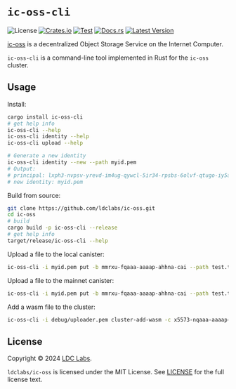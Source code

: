 # `ic-oss-cli`
![License](https://img.shields.io/crates/l/ic-oss-cli.svg)
[![Crates.io](https://img.shields.io/crates/d/ic-oss-cli.svg)](https://crates.io/crates/ic-oss-cli)
[![Test](https://github.com/ldclabs/ic-oss/actions/workflows/test.yml/badge.svg)](https://github.com/ldclabs/ic-oss/actions/workflows/test.yml)
[![Docs.rs](https://img.shields.io/docsrs/ic-oss-cli?label=docs.rs)](https://docs.rs/ic-oss-cli)
[![Latest Version](https://img.shields.io/crates/v/ic-oss-cli.svg)](https://crates.io/crates/ic-oss-cli)

[ic-oss](https://github.com/ldclabs/ic-oss) is a decentralized Object Storage Service on the Internet Computer.

`ic-oss-cli` is a command-line tool implemented in Rust for the `ic-oss` cluster.

## Usage

Install:
```sh
cargo install ic-oss-cli
# get help info
ic-oss-cli --help
ic-oss-cli identity --help
ic-oss-cli upload --help

# Generate a new identity
ic-oss-cli identity --new --path myid.pem
# Output:
# principal: lxph3-nvpsv-yrevd-im4ug-qywcl-5ir34-rpsbs-6olvf-qtugo-iy5ai-jqe
# new identity: myid.pem
```

Build from source:
```sh
git clone https://github.com/ldclabs/ic-oss.git
cd ic-oss
# build
cargo build -p ic-oss-cli --release
# get help info
target/release/ic-oss-cli --help
```

Upload a file to the local canister:
```sh
ic-oss-cli -i myid.pem put -b mmrxu-fqaaa-aaaap-ahhna-cai --path test.tar.gz
```

Upload a file to the mainnet canister:
```sh
ic-oss-cli -i myid.pem put -b mmrxu-fqaaa-aaaap-ahhna-cai --path test.tar.gz --ic
```

Add a wasm file to the cluster:
```sh
ic-oss-cli -i debug/uploader.pem cluster-add-wasm -c x5573-nqaaa-aaaap-ahopq-cai --path target/wasm32-unknown-unknown/release/ic_oss_bucket.wasm
```

## License
Copyright © 2024 [LDC Labs](https://github.com/ldclabs).

`ldclabs/ic-oss` is licensed under the MIT License. See [LICENSE](../../LICENSE-MIT) for the full license text.
